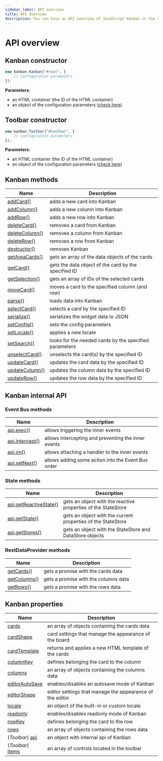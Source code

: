 ```yaml
---
sidebar_label: API overview
title: API Overview
description: You can have an API overview of JavaScript Kanban in the documentation of the DHTMLX JavaScript Kanban library. Browse developer guides and API reference, try out code examples and live demos, and download a free 30-day evaluation version of DHTMLX Kanban.
---
```


# API overview

## Kanban constructor

~~~js
new kanban.Kanban("#root", {
	// configuration parameters
});
~~~

**Parameters**:

- an HTML container (the ID of the HTML container)
- an object of the configuration parameters ([check here](#kanban-properties))

## Toolbar constructor

~~~js
new kanban.Toolbar("#toolbar", {
	// configuration parameters
});
~~~

**Parameters**:

- an HTML container (the ID of the HTML container)
- an object of the configuration parameters ([check here](#kanban-properties))

## Kanban methods

| Name                                                      | Description                                              |
| ----------------------------------------------------------| ---------------------------------------------------------|
| [addCard()](../methods/js_kanban_addcard_method)          | adds a new card into Kanban                              |
| [addColumn()](../methods/js_kanban_addcolumn_method)      | adds a new column into Kanban                            |
| [addRow()](../methods/js_kanban_addrow_method)            | adds a new row into Kanban                               |
| [deleteCard()](../methods/js_kanban_deletecard_method)    | removes a card from Kanban                               |
| [deleteColumn()](../methods/js_kanban_deletecolumn_method)| removes a column from Kanban                             |
| [deleteRow()](../methods/js_kanban_deleterow_method)      | removes a row from Kanban                                |
| [destructor()](../methods/js_kanban_destructor_method)    | removes Kanban                                           |
| [getAreaCards()](../methods/js_kanban_getareacards_method)| gets an array of the data objects of the cards           |
| [getCard()](../methods/js_kanban_getcard_method)          | gets the data object of the card by the specified ID     |
| [getSelection()](../methods/js_kanban_getselection_method)| gets an array of IDs of the selected cards               |
| [moveCard()](../methods/js_kanban_movecard_method)        | moves a card to the specified column (and row)           |
| [parse()](../methods/js_kanban_parse_method)              | loads data into Kanban                                   |
| [selectCard()](../methods/js_kanban_selectcard_method)    | selects a card by the specified ID                       |
| [serialize()](../methods/js_kanban_serialize_method)      | serializes the widget data to JSON                       |
| [setConfig()](../methods/js_kanban_setconfig_method)      | sets the config parameters                               |
| [setLocale()](../methods/js_kanban_setlocale_method)      | applies a new locale                                     |
| [setSearch()](../methods/js_kanban_setsearch_method)      | looks for the needed cards by the specified parameters   |
| [unselectCard()](../methods/js_kanban_unselectcard_method)| unselects the card(s) by the specified ID                |
| [updateCard()](../methods/js_kanban_updatecard_method)    | updates the card data by the specified ID                |
| [updateColumn()](../methods/js_kanban_updatecolumn_method)| updates the column data by the specified ID              |
| [updateRow()](../methods/js_kanban_updaterow_method)      | updates the row data by the specified ID                 |

## Kanban internal API

### Event Bus methods

| Name                                                      | Description                                                  |
| ----------------------------------------------------------| ------------------------------------------------------------ |
| [api.exec()](../internal/js_kanban_exec_method)           | allows triggering the inner events                           |
| [api.intercept()](../internal/js_kanban_intercept_method) | allows intercepting and preventing the inner events          |
| [api.on()](../internal/js_kanban_on_method)               | allows attaching a handler to the inner events               |
| [api.setNext()](../internal/js_kanban_setnext_method)     | allows adding some action into the Event Bus order           |

### State methods

| Name                                                                   | Description                                                   |
| -----------------------------------------------------------------------| ------------------------------------------------------------- |
| [api.getReactiveState()](../internal/js_kanban_getreactivestate_method)| gets an object with the reactive properties of the StateStore |
| [api.getState()](../internal/js_kanban_getstate_method)                | gets an object with the current properties of the StateStore  |
| [api.getStores()](../internal/js_kanban_getstores_method)              | gets an object with the StateStore and DataStore objects      |

### RestDataProvider methods

| Name                                                    | Description                          |
| --------------------------------------------------------| -------------------------------------|
| [getCards()](../provider/js_kanban_getcards_method)     | gets a promise with the cards data   |
| [getColumns()](../provider/js_kanban_getcolumns_method) | gets a promise with the columns data |
| [getRows()](../provider/js_kanban_getrows_method)       | gets a promise with the rows data    |

## Kanban properties

| Name                                                       | Description                                              |
| -----------------------------------------------------------| ---------------------------------------------------------|
| [cards](../config/js_kanban_cards_config)                  | an array of objects containing the cards data            |
| [cardShape](../config/js_kanban_cardshape_config)          | card settings that manage the appearance of the board    |
| [cardTemplate](../config/js_kanban_cardtemplate)           | returns and applies a new HTML template of the cards     |
| [columnKey](../config/js_kanban_columnkey_config)          | defines belonging the card to the column                 |
| [columns](../config/js_kanban_columns_config)              | an array of objects containing the columns data          |
| [editorAutoSave](../config/js_kanban_editorautosave_config)| enables/disables an autosave mode of Kanban              |
| [editorShape](../config/js_kanban_editorshape_config)      | editor settings that manage the appearance of the editor |
| [locale](../config/js_kanban_locale_config)                | an object of the built-in or custom locale               |
| [readonly](../config/js_kanban_readonly_config)            | enables/disables readonly mode of Kanban                 |
| [rowKey](../config/js_kanban_rowkey_config)                | defines belonging the card to the row                    |
| [rows](../config/js_kanban_rows_config)                    | an array of objects containing the rows data             |
| (*Toolbar*) [api](../config/toolbar_api_config)            | an object with internal api of Kanban                    |
| (*Toolbar*) [items](../config/toolbar_items_config)        | an array of controls located in the toolbar              |
